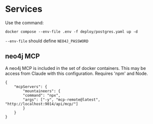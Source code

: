 # Services

Use the command:

    docker compose --env-file .env -f deploy/postgres.yaml up -d

`--env-file` should define `NEO4J_PASSWORD`

## neo4j MCP

A neo4j MCP is included in the set of docker containers.  This may be access from Claude with this
configuration.  Requires 'npm' and Node.

    {
        "mcpServers": {
            "mountaineers": {
            "command": "npx",
            "args": ["-y", "mcp-remote@latest", "http://localhost:9014/api/mcp/"]
            }
        }
    }